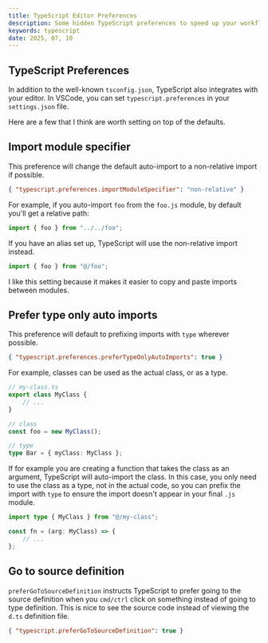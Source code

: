 ```yaml
---
title: TypeScript Editor Preferences
description: Some hidden TypeScript preferences to speed up your workflow.
keywords: typescript
date: 2025, 07, 10
---
```


## TypeScript Preferences

In addition to the well-known `tsconfig.json`, TypeScript also integrates with your editor. In VSCode, you can set `typescript.preferences` in your `settings.json` file.

Here are a few that I think are worth setting on top of the defaults.

## Import module specifier

This preference will change the default auto-import to a non-relative import if possible.

```json
{ "typescript.preferences.importModuleSpecifier": "non-relative" }
```

For example, if you auto-import `foo` from the `foo.js` module, by default you'll get a relative path:

```ts
import { foo } from "../../foo";
```

If you have an alias set up, TypeScript will use the non-relative import instead.

```ts
import { foo } from "@/foo";
```

I like this setting because it makes it easier to copy and paste imports between modules.

## Prefer type only auto imports

This preference will default to prefixing imports with `type` wherever possible.

```json
{ "typescript.preferences.preferTypeOnlyAutoImports": true }
```

For example, classes can be used as the actual class, or as a type.

```ts
// my-class.ts
export class MyClass {
	// ...
}

// class
const foo = new MyClass();

// type
type Bar = { myClass: MyClass };
```

If for example you are creating a function that takes the class as an argument, TypeScript will auto-import the class. In this case, you only need to use the class as a type, not in the actual code, so you can prefix the import with `type` to ensure the import doesn't appear in your final `.js` module.

```ts
import type { MyClass } from "@/my-class";

const fn = (arg: MyClass) => {
	// ...
};
```

## Go to source definition

`preferGoToSourceDefinition` instructs TypeScript to prefer going to the source definition when you `cmd/ctrl` click on something instead of going to type definition. This is nice to see the source code instead of viewing the `d.ts` definition file.

```json
{ "typescript.preferGoToSourceDefinition": true }
```
